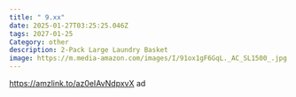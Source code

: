 ```yaml
---
title: " 9.xx"
date: 2025-01-27T03:25:25.046Z
tags: 2027-01-25
Category: other
description: 2-Pack Large Laundry Basket
image: https://m.media-amazon.com/images/I/91ox1gF6GqL._AC_SL1500_.jpg
---
```

https://amzlink.to/az0eIAvNdpxvX   ad